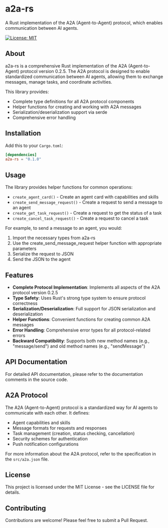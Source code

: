 # a2a-rs

A Rust implementation of the A2A (Agent-to-Agent) protocol, which enables communication between AI agents.

[![License: MIT](https://img.shields.io/badge/License-MIT-yellow.svg)](https://opensource.org/licenses/MIT)

## About

a2a-rs is a comprehensive Rust implementation of the A2A (Agent-to-Agent) protocol version 0.2.5. The A2A protocol is designed to enable standardized communication between AI agents, allowing them to exchange messages, manage tasks, and coordinate activities.

This library provides:
- Complete type definitions for all A2A protocol components
- Helper functions for creating and working with A2A messages
- Serialization/deserialization support via serde
- Comprehensive error handling

## Installation

Add this to your `Cargo.toml`:

```toml
[dependencies]
a2a-rs = "0.1.0"
```

## Usage

The library provides helper functions for common operations:

- `create_agent_card()` - Create an agent card with capabilities and skills
- `create_send_message_request()` - Create a request to send a message to an agent
- `create_get_task_request()` - Create a request to get the status of a task
- `create_cancel_task_request()` - Create a request to cancel a task

For example, to send a message to an agent, you would:
1. Import the necessary types from a2a-rs
2. Use the create_send_message_request helper function with appropriate parameters
3. Serialize the request to JSON
4. Send the JSON to the agent

## Features

- **Complete Protocol Implementation**: Implements all aspects of the A2A protocol version 0.2.5
- **Type Safety**: Uses Rust's strong type system to ensure protocol correctness
- **Serialization/Deserialization**: Full support for JSON serialization and deserialization
- **Helper Functions**: Convenient functions for creating common A2A messages
- **Error Handling**: Comprehensive error types for all protocol-related errors
- **Backward Compatibility**: Supports both new method names (e.g., "message/send") and old method names (e.g., "sendMessage")

## API Documentation

For detailed API documentation, please refer to the documentation comments in the source code.

## A2A Protocol

The A2A (Agent-to-Agent) protocol is a standardized way for AI agents to communicate with each other. It defines:

- Agent capabilities and skills
- Message formats for requests and responses
- Task management (creation, status checking, cancellation)
- Security schemes for authentication
- Push notification configurations

For more information about the A2A protocol, refer to the specification in the `src/a2a.json` file.

## License

This project is licensed under the MIT License - see the LICENSE file for details.

## Contributing

Contributions are welcome! Please feel free to submit a Pull Request.